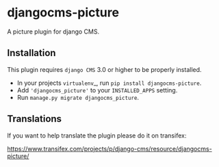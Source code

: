 djangocms-picture
=================

A picture plugin for django CMS.


Installation
------------

This plugin requires `django CMS` 3.0 or higher to be properly installed.

* In your projects `virtualenv`_, run ``pip install djangocms-picture``.
* Add ``'djangocms_picture'`` to your ``INSTALLED_APPS`` setting.
* Run ``manage.py migrate djangocms_picture``.


Translations
------------

If you want to help translate the plugin please do it on transifex:

https://www.transifex.com/projects/p/django-cms/resource/djangocms-picture/

